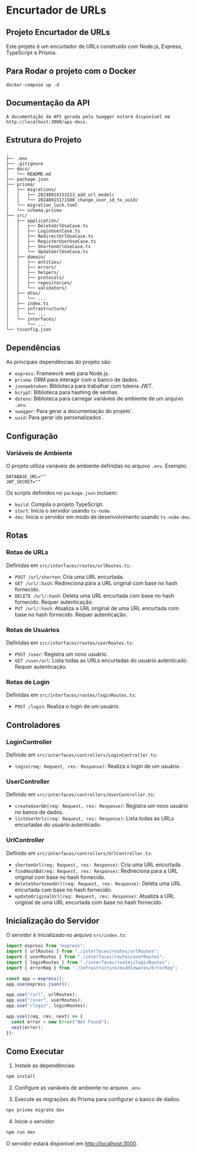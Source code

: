 # Encurtador de URLs


## Projeto Encurtador de URLs

Este projeto é um encurtador de URLs construído com Node.js, Express, TypeScript e Prisma.

## Para Rodar o projeto com o Docker

```
docker-compose up -d
```

## Documentação da API

```
A documentação da API gerada pelo Swagger estará disponível em http://localhost:3000/api-docs.
```

## Estrutura do Projeto

```
.
├── .env
├── .gitignore
├── docs/
│   └── README.md
├── package.json
├── prisma/
│   ├── migrations/
│   │   ├── 20240914153223_add_url_model/
│   │   └── 20240915171500_change_user_id_to_uuid/
│   └── migration_lock.toml
│   └── schema.prisma
├── src/
│   ├── application/
│   │   ├── DeleteUrlUseCase.ts
│   │   ├── LoginUserCase.ts
│   │   ├── RedirectUrlUseCase.ts
│   │   ├── RegisterUserUseCase.ts
│   │   ├── ShortenUrlUseCase.ts
│   │   └── UpdateUrlUseCase.ts
│   ├── domain/
│   │   ├── entities/
│   │   ├── errors/
│   │   ├── helpers/
│   │   ├── protocols/
│   │   ├── repositories/
│   │   └── validators/
│   ├── dtos/
│   │   └── ...
│   ├── index.ts
│   ├── infrastructure/
│   │   └── ...
│   └── interfaces/
│       └── ...
└── tsconfig.json
```

## Dependências

As principais dependências do projeto são:

- `express`: Framework web para Node.js.
- `prisma`: ORM para interagir com o banco de dados.
- `jsonwebtoken`: Biblioteca para trabalhar com tokens JWT.
- `bcrypt`: Biblioteca para hashing de senhas.
- `dotenv`: Biblioteca para carregar variáveis de ambiente de um arquivo `.env`.
- `swagger`: Para gerar a documentação do projeto`.
- `uuid`: Para gerar ids personalizados`.

## Configuração

### Variáveis de Ambiente

O projeto utiliza variáveis de ambiente definidas no arquivo `.env`. Exemplo:

```
DATABASE_URL=""
JWT_SECRET=""
```

Os scripts definidos no `package.json` incluem:

- `build`: Compila o projeto TypeScript.
- `start`: Inicia o servidor usando `ts-node`.
- `dev`: Inicia o servidor em modo de desenvolvimento usando `ts-node-dev`.

## Rotas

### Rotas de URLs

Definidas em `src/interfaces/routes/urlRoutes.ts`:

- `POST /url/shorten`: Cria uma URL encurtada.
- `GET /url/:hash`: Redireciona para a URL original com base no hash fornecido.
- `DELETE /url/:hash`: Deleta uma URL encurtada com base no hash fornecido. Requer autenticação.
- `PUT /url/:hash`: Atualiza a URL original de uma URL encurtada com base no hash fornecido. Requer autenticação.

### Rotas de Usuários

Definidas em `src/interfaces/routes/userRoutes.ts`:

- `POST /user`: Registra um novo usuário.
- `GET /user/url`: Lista todas as URLs encurtadas do usuário autenticado. Requer autenticação.

### Rotas de Login

Definidas em `src/interfaces/routes/loginRoutes.ts`:

- `POST /login`: Realiza o login de um usuário.

## Controladores

### LoginController

Definido em `src/interfaces/controllers/LoginController.ts`:

- `login(req: Request, res: Response)`: Realiza o login de um usuário.

### UserController

Definido em `src/interfaces/controllers/UserController.ts`:

- `createUserDb(req: Request, res: Response)`: Registra um novo usuário no banco de dados.
- `listUserUrls(req: Request, res: Response)`: Lista todas as URLs encurtadas do usuário autenticado.

### UrlController

Definido em `src/interfaces/controllers/UrlController.ts`:

- `shortenUrl(req: Request, res: Response)`: Cria uma URL encurtada.
- `findHashBd(req: Request, res: Response)`: Redireciona para a URL original com base no hash fornecido.
- `deleteShortenedUrl(req: Request, res: Response)`: Deleta uma URL encurtada com base no hash fornecido.
- `updateOriginalUrl(req: Request, res: Response)`: Atualiza a URL original de uma URL encurtada com base no hash fornecido.

## Inicialização do Servidor

O servidor é inicializado no arquivo `src/index.ts`:

```typescript
import express from "express";
import { urlRoutes } from "./interfaces/routes/urlRoutes";
import { userRoutes } from "./interfaces/routes/userRoutes";
import { loginRoutes } from "./interfaces/routes/loginRoutes";
import { errorReq } from "./infrastructure/middlewares/ErrorReq";

const app = express();
app.use(express.json());

app.use("/url", urlRoutes);
app.use("/user", userRoutes);
app.use("/login", loginRoutes);

app.use((req, res, next) => {
  const error = new Error("Not Found");
  next(error);
});
```

## Como Executar

1. Instale as dependências:

```bash
npm install
```

2. Configure as variáveis de ambiente no arquivo `.env`.

3. Execute as migrações do Prisma para configurar o banco de dados:

```bash
npx prisma migrate dev
```

4. Inicie o servidor:

```bash
npm run dev
```

O servidor estará disponível em [http://localhost:3000](http://localhost:3000).
